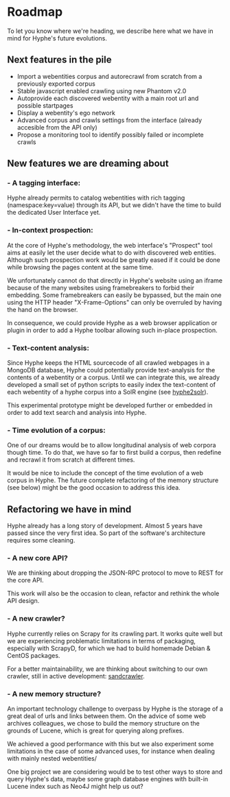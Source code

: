 # Roadmap

To let you know where we're heading, we describe here what we have in mind for Hyphe's future evolutions.

## Next features in the pile

- Import a webentities corpus and autorecrawl from scratch from a previously exported corpus
- Stable javascript enabled crawling using new Phantom v2.0
- Autoprovide each discovered webentity with a main root url and possible startpages
- Display a webentity's ego network
- Advanced corpus and crawls settings from the interface (already accesible from the API only)
- Propose a monitoring tool to identify possibly failed or incomplete crawls


## New features we are dreaming about

### - A tagging interface:

Hyphe already permits to catalog webentities with rich tagging (namespace:key=value) through its API, but we didn't have the time to build the dedicated User Interface yet.

### - In-context prospection:

At the core of Hyphe's methodology, the web interface's "Prospect" tool aims at easily let the user decide what to do with discovered web entities. Although such prospection work would be greatly eased if it could be done while browsing the pages content at the same time.

We unfortunately cannot do that directly in Hyphe's website using an iframe because of the many websites using framebreakers to forbid their embedding. Some framebreakers can easily be bypassed, but the main one using the HTTP header "X-Frame-Options" can only be overruled by having the hand on the browser.

In consequence, we could provide Hyphe as a web browser application or plugin in order to add a Hyphe toolbar allowing such in-place prospection.

### - Text-content analysis:

Since Hyphe keeps the HTML sourcecode of all crawled webpages in a MongoDB database, Hyphe could potentially provide text-analysis for the contents of a webentity or a corpus.
Until we can integrate this, we already developed a small set of python scripts to easily index the text-content of each webentity of a hyphe corpus into a SolR engine (see [hyphe2solr](http://github.com/medialab/hyphe2solr)).

This experimental prototype might be developed further or embedded in order to add text search and analysis into Hyphe.

### - Time evolution of a corpus:

One of our dreams would be to allow longitudinal analysis of web corpora though time. To do that, we have so far to first build a corpus, then redefine and recrawl it from scratch at different times.

It would be nice to include the concept of the time evolution of a web corpus in Hyphe. The future complete refactoring of the memory structure (see below) might be the good occasion to address this idea.


## Refactoring we have in mind

Hyphe already has a long story of development. Almost 5 years have passed since the very first idea. So part of the software's architecture requires some cleaning.

### - A new core API?

We are thinking about dropping the JSON-RPC protocol to move to REST for the core API.

This work will also be the occasion to clean, refactor and rethink the whole API design.

### - A new crawler?

Hyphe currently relies on Scrapy for its crawling part. It works quite well but we are experiencing problematic limitations in terms of packaging, especially with ScrapyD, for which we had to build homemade Debian & CentOS packages.

For a better maintainability, we are thinking about switching to our own crawler, still in active development: [sandcrawler](http://github.com/medialab/sandcrawler).

### - A new memory structure?

An important technology challenge to overpass by Hyphe is the storage of a great deal of urls and links between them. On the advice of some web archives colleagues, we chose to build the memory structure on the grounds of Lucene, which is great for querying along prefixes.

We achieved a good performance with this but we also experiment some limitations in the case of some advanced uses, for instance when dealing with mainly nested webentities/

One big project we are considering would be to test other ways to store and query Hyphe's data, maybe some graph database engines with built-in Lucene index such as Neo4J might help us out?

